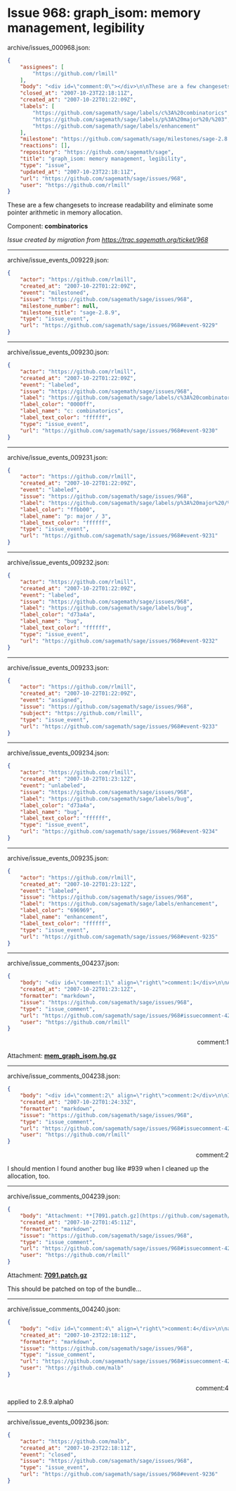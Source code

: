 # Issue 968: graph_isom: memory management, legibility

archive/issues_000968.json:
```json
{
    "assignees": [
        "https://github.com/rlmill"
    ],
    "body": "<div id=\"comment:0\"></div>\n\nThese are a few changesets to increase readability and eliminate some pointer arithmetic in memory allocation.\n\nComponent: **combinatorics**\n\n_Issue created by migration from https://trac.sagemath.org/ticket/968_\n\n",
    "closed_at": "2007-10-23T22:18:11Z",
    "created_at": "2007-10-22T01:22:09Z",
    "labels": [
        "https://github.com/sagemath/sage/labels/c%3A%20combinatorics",
        "https://github.com/sagemath/sage/labels/p%3A%20major%20/%203",
        "https://github.com/sagemath/sage/labels/enhancement"
    ],
    "milestone": "https://github.com/sagemath/sage/milestones/sage-2.8.9",
    "reactions": [],
    "repository": "https://github.com/sagemath/sage",
    "title": "graph_isom: memory management, legibility",
    "type": "issue",
    "updated_at": "2007-10-23T22:18:11Z",
    "url": "https://github.com/sagemath/sage/issues/968",
    "user": "https://github.com/rlmill"
}
```
<div id="comment:0"></div>

These are a few changesets to increase readability and eliminate some pointer arithmetic in memory allocation.

Component: **combinatorics**

_Issue created by migration from https://trac.sagemath.org/ticket/968_





---

archive/issue_events_009229.json:
```json
{
    "actor": "https://github.com/rlmill",
    "created_at": "2007-10-22T01:22:09Z",
    "event": "milestoned",
    "issue": "https://github.com/sagemath/sage/issues/968",
    "milestone_number": null,
    "milestone_title": "sage-2.8.9",
    "type": "issue_event",
    "url": "https://github.com/sagemath/sage/issues/968#event-9229"
}
```



---

archive/issue_events_009230.json:
```json
{
    "actor": "https://github.com/rlmill",
    "created_at": "2007-10-22T01:22:09Z",
    "event": "labeled",
    "issue": "https://github.com/sagemath/sage/issues/968",
    "label": "https://github.com/sagemath/sage/labels/c%3A%20combinatorics",
    "label_color": "0000ff",
    "label_name": "c: combinatorics",
    "label_text_color": "ffffff",
    "type": "issue_event",
    "url": "https://github.com/sagemath/sage/issues/968#event-9230"
}
```



---

archive/issue_events_009231.json:
```json
{
    "actor": "https://github.com/rlmill",
    "created_at": "2007-10-22T01:22:09Z",
    "event": "labeled",
    "issue": "https://github.com/sagemath/sage/issues/968",
    "label": "https://github.com/sagemath/sage/labels/p%3A%20major%20/%203",
    "label_color": "ffbb00",
    "label_name": "p: major / 3",
    "label_text_color": "ffffff",
    "type": "issue_event",
    "url": "https://github.com/sagemath/sage/issues/968#event-9231"
}
```



---

archive/issue_events_009232.json:
```json
{
    "actor": "https://github.com/rlmill",
    "created_at": "2007-10-22T01:22:09Z",
    "event": "labeled",
    "issue": "https://github.com/sagemath/sage/issues/968",
    "label": "https://github.com/sagemath/sage/labels/bug",
    "label_color": "d73a4a",
    "label_name": "bug",
    "label_text_color": "ffffff",
    "type": "issue_event",
    "url": "https://github.com/sagemath/sage/issues/968#event-9232"
}
```



---

archive/issue_events_009233.json:
```json
{
    "actor": "https://github.com/rlmill",
    "created_at": "2007-10-22T01:22:09Z",
    "event": "assigned",
    "issue": "https://github.com/sagemath/sage/issues/968",
    "subject": "https://github.com/rlmill",
    "type": "issue_event",
    "url": "https://github.com/sagemath/sage/issues/968#event-9233"
}
```



---

archive/issue_events_009234.json:
```json
{
    "actor": "https://github.com/rlmill",
    "created_at": "2007-10-22T01:23:12Z",
    "event": "unlabeled",
    "issue": "https://github.com/sagemath/sage/issues/968",
    "label": "https://github.com/sagemath/sage/labels/bug",
    "label_color": "d73a4a",
    "label_name": "bug",
    "label_text_color": "ffffff",
    "type": "issue_event",
    "url": "https://github.com/sagemath/sage/issues/968#event-9234"
}
```



---

archive/issue_events_009235.json:
```json
{
    "actor": "https://github.com/rlmill",
    "created_at": "2007-10-22T01:23:12Z",
    "event": "labeled",
    "issue": "https://github.com/sagemath/sage/issues/968",
    "label": "https://github.com/sagemath/sage/labels/enhancement",
    "label_color": "696969",
    "label_name": "enhancement",
    "label_text_color": "ffffff",
    "type": "issue_event",
    "url": "https://github.com/sagemath/sage/issues/968#event-9235"
}
```



---

archive/issue_comments_004237.json:
```json
{
    "body": "<div id=\"comment:1\" align=\"right\">comment:1</div>\n\nAttachment: **[mem_graph_isom.hg.gz](https://github.com/sagemath/sage/files/ticket968/mem_graph_isom.hg.gz)**",
    "created_at": "2007-10-22T01:23:12Z",
    "formatter": "markdown",
    "issue": "https://github.com/sagemath/sage/issues/968",
    "type": "issue_comment",
    "url": "https://github.com/sagemath/sage/issues/968#issuecomment-4237",
    "user": "https://github.com/rlmill"
}
```

<div id="comment:1" align="right">comment:1</div>

Attachment: **[mem_graph_isom.hg.gz](https://github.com/sagemath/sage/files/ticket968/mem_graph_isom.hg.gz)**



---

archive/issue_comments_004238.json:
```json
{
    "body": "<div id=\"comment:2\" align=\"right\">comment:2</div>\n\nI should mention I found another bug like #939 when I cleaned up the allocation, too.",
    "created_at": "2007-10-22T01:24:33Z",
    "formatter": "markdown",
    "issue": "https://github.com/sagemath/sage/issues/968",
    "type": "issue_comment",
    "url": "https://github.com/sagemath/sage/issues/968#issuecomment-4238",
    "user": "https://github.com/rlmill"
}
```

<div id="comment:2" align="right">comment:2</div>

I should mention I found another bug like #939 when I cleaned up the allocation, too.



---

archive/issue_comments_004239.json:
```json
{
    "body": "Attachment: **[7091.patch.gz](https://github.com/sagemath/sage/files/ticket968/7091.patch.gz)**\n\nThis should be patched on top of the bundle...",
    "created_at": "2007-10-22T01:45:11Z",
    "formatter": "markdown",
    "issue": "https://github.com/sagemath/sage/issues/968",
    "type": "issue_comment",
    "url": "https://github.com/sagemath/sage/issues/968#issuecomment-4239",
    "user": "https://github.com/rlmill"
}
```

Attachment: **[7091.patch.gz](https://github.com/sagemath/sage/files/ticket968/7091.patch.gz)**

This should be patched on top of the bundle...



---

archive/issue_comments_004240.json:
```json
{
    "body": "<div id=\"comment:4\" align=\"right\">comment:4</div>\n\napplied to 2.8.9.alpha0",
    "created_at": "2007-10-23T22:18:11Z",
    "formatter": "markdown",
    "issue": "https://github.com/sagemath/sage/issues/968",
    "type": "issue_comment",
    "url": "https://github.com/sagemath/sage/issues/968#issuecomment-4240",
    "user": "https://github.com/malb"
}
```

<div id="comment:4" align="right">comment:4</div>

applied to 2.8.9.alpha0



---

archive/issue_events_009236.json:
```json
{
    "actor": "https://github.com/malb",
    "created_at": "2007-10-23T22:18:11Z",
    "event": "closed",
    "issue": "https://github.com/sagemath/sage/issues/968",
    "type": "issue_event",
    "url": "https://github.com/sagemath/sage/issues/968#event-9236"
}
```

